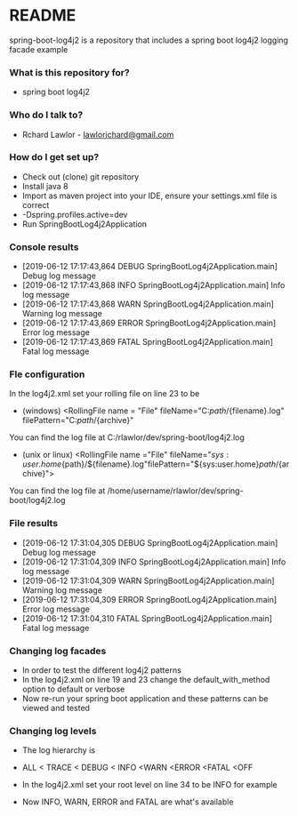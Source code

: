 # README #

spring-boot-log4j2 is a repository that includes a spring boot log4j2 logging facade example

### What is this repository for? ###

* spring boot log4j2

### Who do I talk to? ###

* Rchard Lawlor - lawlorichard@gmail.com

### How do I get set up? ###

* Check out (clone) git repository 
* Install java 8
* Import as maven project into your IDE, ensure your settings.xml file is correct
* -Dspring.profiles.active=dev
* Run SpringBootLog4j2Application 

### Console results ###

* [2019-06-12 17:17:43,864 DEBUG SpringBootLog4j2Application.main] Debug log message
* [2019-06-12 17:17:43,868 INFO SpringBootLog4j2Application.main] Info log message
* [2019-06-12 17:17:43,868 WARN SpringBootLog4j2Application.main] Warning log message
* [2019-06-12 17:17:43,869 ERROR SpringBootLog4j2Application.main] Error log message
* [2019-06-12 17:17:43,869 FATAL SpringBootLog4j2Application.main] Fatal log message

### Fle configuration ###

In the log4j2.xml set your rolling file on line 23 to be

* (windows)
<RollingFile name = "File" fileName="C:${path}/${filename}.log" filePattern="C:${path}/${archive}"

You can find the log file at
C:/rlawlor/dev/spring-boot/log4j2.log
  
* (unix or linux)
<RollingFile name ="File" fileName="${sys:user.home}${path}/${filename}.log"filePattern="${sys:user.home}${path}/${archive}">

You can find the log file at 
/home/username/rlawlor/dev/spring-boot/log4j2.log

### File results ###

* [2019-06-12 17:31:04,305 DEBUG SpringBootLog4j2Application.main] Debug log message
* [2019-06-12 17:31:04,309 INFO SpringBootLog4j2Application.main] Info log message
* [2019-06-12 17:31:04,309 WARN SpringBootLog4j2Application.main] Warning log message
* [2019-06-12 17:31:04,309 ERROR SpringBootLog4j2Application.main] Error log message
* [2019-06-12 17:31:04,310 FATAL SpringBootLog4j2Application.main] Fatal log message

### Changing log facades ###

* In order to test the different log4j2 patterns 
* In the log4j2.xml on line 19 and 23 change the default_with_method option to default or verbose
* Now re-run your spring boot application and these patterns can be viewed and tested

### Changing log levels ###

* The log hierarchy is 
* ALL < TRACE < DEBUG < INFO <WARN <ERROR <FATAL <OFF

* In the log4j2.xml set your root level on line 34 to be INFO for example 
* Now INFO, WARN, ERROR and FATAL are what's available



